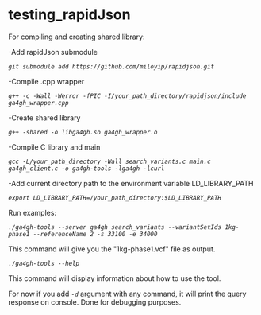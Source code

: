 # testing_rapidJson

For compiling and creating shared library:

-Add rapidJson submodule

 *`git submodule add https://github.com/miloyip/rapidjson.git`*

-Compile .cpp wrapper

  *`g++ -c -Wall -Werror -fPIC -I/your_path_directory/rapidjson/include ga4gh_wrapper.cpp`*
  
-Create shared library

  *`g++ -shared -o libga4gh.so ga4gh_wrapper.o`*
  
-Compile C library and main

  *`gcc -L/your_path_directory -Wall search_variants.c main.c ga4gh_client.c -o ga4gh-tools -lga4gh -lcurl`*
  
-Add current directory path to the environment variable LD_LIBRARY_PATH

  *`export LD_LIBRARY_PATH=/your_path_directory:$LD_LIBRARY_PATH`*
  
  
Run examples:

  *`./ga4gh-tools --server ga4gh search_variants --variantSetIds 1kg-phase1 --referenceName 2 -s 33100 -e 34000`*  
  
This command will give you the "1kg-phase1.vcf" file as output.

  *`./ga4gh-tools --help`* 
  
This command will display information about how to use the tool.

For now if you add *` -d `* argument with any command, it will print the query response on console.
Done for debugging purposes.
